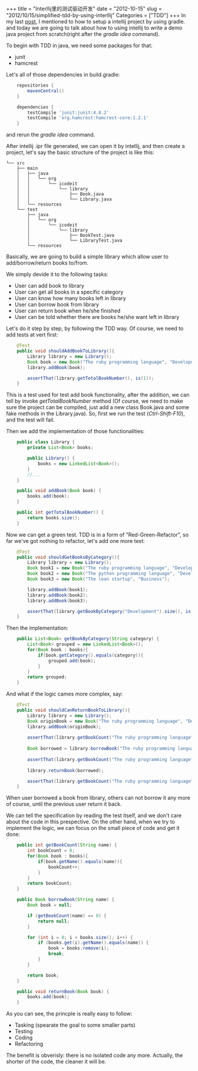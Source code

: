 +++
title = "Interllij里的测试驱动开发"
date = "2012-10-15"
slug = "2012/10/15/simplified-tdd-by-using-interllij"
Categories = ["TDD"]
+++
In my last [post](), I mentioned to how to setup a intellij project by using gradle. and today we are going to talk about how to using intellij to write a demo java project from scratch(right after the *gradle idea* command).

To begin with TDD in java, we need some packages for that:
-   junit
-   hamcrest

Let's all of those dependencies in build.gradle:
``` groovy
    repositories {
        mavenCentral()
    }

    dependencies {
        testCompile 'junit:junit:4.8.2'
        testCompile 'org.hamcrest:hamcrest-core:1.2.1'
    }
```
and rerun the *gradle idea* command.

After intellij .ipr file generated, we can open it by intellij, and then create a project, let's say the basic structure of the project is like this:

    └── src
        ├── main
        │   ├── java
        │   │   └── org
        │   │       └── icodeit
        │   │           └── library
        │   │               ├── Book.java
        │   │               └── Library.java
        │   └── resources
        └── test
            ├── java
            │   └── org
            │       └── icodeit
            │           └── library
            │               ├── BookTest.java
            │               └── LibraryTest.java
            └── resources

Basically, we are going to build a simple library which allow user to add/borrow/return books to/from.

We simply devide it to the following tasks:

*   User can add book to library
*   User can get all books in a specific category
*   User can know how many books left in library
*   User can borrow book from library
*   User can return book when he/she finished 
*   User can be told whether there are books he/she want left in library

Let's do it step by step, by following the TDD way. Of course, we need to add tests at vert first:
``` java
    @Test
    public void shouldAddBookToLibrary(){
        Library library = new Library();
        Book book = new Book("The ruby programming language", "Development");
        library.addBook(book);

        assertThat(library.getTotalBookNumber(), is(1));
    }
```
This is a test used for test add book functionality, after the addition, we can tell by invoke *getTotalBookNumber* method (Of course, we need to make sure the project can be compiled, just add a new class Book.java and some fake methods in the Library.java). So, first we run the test (_Ctrl-Shift-F10_), and the test will fail.

Then we add the implementation of those functionalities:
``` java
    public class Library {
        private List<Book> books;

        public Library() {
            books = new LinkedList<Book>();
        }
        //...
    }

    public void addBook(Book book) {
        books.add(book);
    }

    public int getTotalBookNumber() {
        return books.size();
    }
```
Now we can get a green test. TDD is in a form of "Red-Green-Refactor", so far we've got nothing to refactor, let's add one more test:

``` java
    @Test
    public void shouldGetBooksByCategory(){
        Library library = new Library();
        Book book1 = new Book("The ruby programming language", "Development");
        Book book2 = new Book("The python programming language", "Development");
        Book book3 = new Book("The lean startup", "Business");

        library.addBook(book1);
        library.addBook(book2);
        library.addBook(book3);

        assertThat(library.getBookByCategory("Development").size(), is(2));
    }
```

Then the implementation:

``` java
    public List<Book> getBookByCategory(String category) {
        List<Book> grouped = new LinkedList<Book>();
        for(Book book : books){
            if(book.getCategory().equals(category)){
                grouped.add(book);
            }
        }
        return grouped;
    }
```

And what if the logic cames more complex, say:

``` java
    @Test
    public void shouldCanReturnBookToLibrary(){
        Library library = new Library();
        Book originBook = new Book("The ruby programming language", "Development");
        library.addBook(originBook);
        
        assertThat(library.getBookCount("The ruby programming language"), is(1));
        
        Book borrowed = library.borrowBook("The ruby programming language");
        
        assertThat(library.getBookCount("The ruby programming language"), is(0));
        
        library.returnBook(borrowed);

        assertThat(library.getBookCount("The ruby programming language"), is(1));
    }
```

When user borrowed a book from library, others can not borrow it any more of course, until the previous user return it back.

We can tell the specification by reading the test itself, and we don't care about the code in this prespective. On the other hand, when we try to implement the logic, we can focus on the small piece of code and get it done:

``` java
    public int getBookCount(String name) {
        int bookCount = 0;
        for(Book book : books){
            if(book.getName().equals(name)){
                bookCount++;
            }
        }
        return bookCount;
    }

    public Book borrowBook(String name) {
        Book book = null;

        if (getBookCount(name) == 0) {
            return null;
        }

        for (int i = 0; i < books.size(); i++) {
            if (books.get(i).getName().equals(name)) {
                book = books.remove(i);
                break;
            }
        }

        return book;
    }

    public void returnBook(Book book) {
        books.add(book);
    }
```

As you can see, the princple is really easy to follow:
-   Tasking (spearate the goal to some smaller parts)
-   Testing
-   Coding
-   Refactoring

The benefit is obverisly: there is no isolated code any more. Actually, the shorter of the code, the cleaner it will be.
